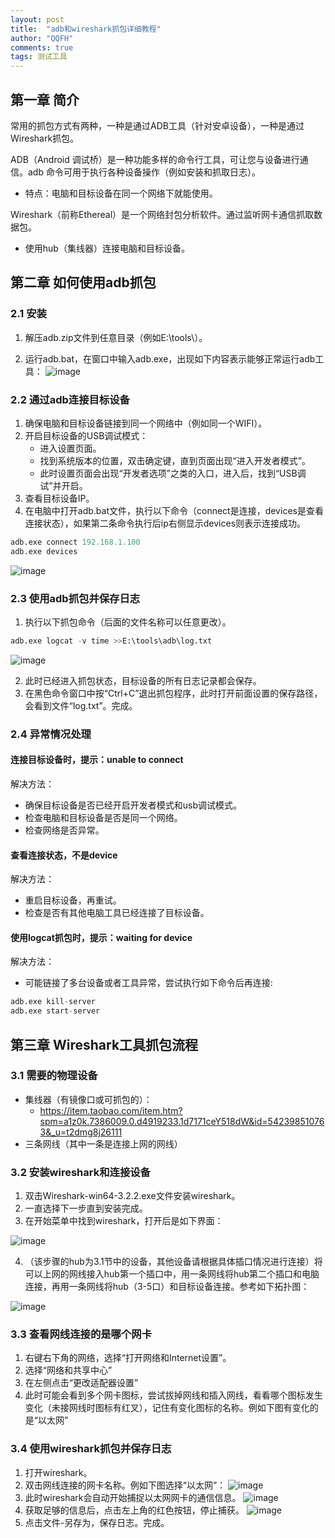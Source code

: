 ```yaml
---
layout: post
title:  "adb和wireshark抓包详细教程"
author: "QQFH"
comments: true
tags: 测试工具
---
```



## 第一章 简介

常用的抓包方式有两种，一种是通过ADB工具（针对安卓设备），一种是通过Wireshark抓包。

ADB（Android 调试桥）是一种功能多样的命令行工具，可让您与设备进行通信。adb 命令可用于执行各种设备操作（例如安装和抓取日志）。

- 特点：电脑和目标设备在同一个网络下就能使用。

Wireshark（前称Ethereal）是一个网络封包分析软件。通过监听网卡通信抓取数据包。

- 使用hub（集线器）连接电脑和目标设备。

## 第二章 如何使用adb抓包

### 2.1 安装


1. 解压adb.zip文件到任意目录（例如E:\tools\）。

2. 运行adb.bat，在窗口中输入adb.exe，出现如下内容表示能够正常运行adb工具：
![image](https://note.youdao.com/yws/api/personal/file/2457061639324980BD7FA887C71B8169?method=download&shareKey=4d25713d0d8db6caabb125532fbe2f25)

### 2.2 通过adb连接目标设备

1. 确保电脑和目标设备链接到同一个网络中（例如同一个WIFI）。
2. 开启目标设备的USB调试模式：
    - 进入设置页面。
    - 找到系统版本的位置，双击确定键，直到页面出现“进入开发者模式”。
    - 此时设置页面会出现“开发者选项”之类的入口，进入后，找到“USB调试”并开启。
3. 查看目标设备IP。
4. 在电脑中打开adb.bat文件，执行以下命令（connect是连接，devices是查看连接状态），如果第二条命令执行后ip右侧显示devices则表示连接成功。

```python
adb.exe connect 192.168.1.100
adb.exe devices
```

![image](https://note.youdao.com/yws/api/personal/file/181050C2D5A14F31A06C8F439BDEF19D?method=download&shareKey=cba6d443dd8db3a2a79b043ba55565e1)

### 2.3 使用adb抓包并保存日志

1. 执行以下抓包命令（后面的文件名称可以任意更改）。

```python
adb.exe logcat -v time >>E:\tools\adb\log.txt
```
![image](https://note.youdao.com/yws/api/personal/file/A58CF7B4ED7248DFB652D11694DA4738?method=download&shareKey=8d9e7c1fad1b413cec623497e6937d35)

2. 此时已经进入抓包状态，目标设备的所有日志记录都会保存。
3. 在黑色命令窗口中按“Ctrl+C”退出抓包程序，此时打开前面设置的保存路径，会看到文件“log.txt”。完成。

### 2.4 异常情况处理


#### 连接目标设备时，提示：unable to connect

解决方法：

- 确保目标设备是否已经开启开发者模式和usb调试模式。
- 检查电脑和目标设备是否是同一个网络。
- 检查网络是否异常。

#### 查看连接状态，不是device

解决方法：

- 重启目标设备，再重试。
- 检查是否有其他电脑工具已经连接了目标设备。

#### 使用logcat抓包时，提示：waiting for device

解决方法：

- 可能链接了多台设备或者工具异常，尝试执行如下命令后再连接:

```python
adb.exe kill-server
adb.exe start-server
```

## 第三章 Wireshark工具抓包流程

### 3.1 需要的物理设备

- 集线器（有镜像口或可抓包的）：
    - https://item.taobao.com/item.htm?spm=a1z0k.7386009.0.d4919233.1d7171ceY518dW&id=542398510763&_u=t2dmg8j26111
- 三条网线（其中一条是连接上网的网线）

### 3.2 安装wireshark和连接设备

1. 双击Wireshark-win64-3.2.2.exe文件安装wireshark。
2. 一直选择下一步直到安装完成。
3. 在开始菜单中找到wireshark，打开后是如下界面：

![image](https://note.youdao.com/yws/api/personal/file/BD5BC7DBD8FF4448993D8977F896E7A9?method=download&shareKey=4b5b5fea3a6bba341fb2b6fcf1d96a7b)

4. （该步骤的hub为3.1节中的设备，其他设备请根据具体插口情况进行连接）将可以上网的网线接入hub第一个插口中，用一条网线将hub第二个插口和电脑连接，再用一条网线将hub（3-5口）和目标设备连接。参考如下拓扑图：

![image](https://note.youdao.com/yws/api/personal/file/166DCCA2AE574C29A029121846EEFFF5?method=download&shareKey=95457a444680407b8de26cb849dabf38)

### 3.3 查看网线连接的是哪个网卡

1. 右键右下角的网络，选择“打开网络和Internet设置”。
2. 选择“网络和共享中心”
3. 在左侧点击“更改适配器设置”
4. 此时可能会看到多个网卡图标，尝试拔掉网线和插入网线，看看哪个图标发生变化（未接网线时图标有红叉），记住有变化图标的名称。例如下图有变化的是“以太网”

### 3.4 使用wireshark抓包并保存日志

1. 打开wireshark。
2. 双击网线连接的网卡名称。例如下图选择“以太网”：
![image](https://note.youdao.com/yws/api/personal/file/844F24F0D4434CC9818DF428BE81A8FA?method=download&shareKey=2a5a454e6d32051844c5e7450be674cd)
3. 此时wireshark会自动开始捕捉以太网网卡的通信信息。
![image](https://note.youdao.com/yws/api/personal/file/503DB65527AB465F93DD9C42C3A539A5?method=download&shareKey=644aa46bf005631b19f453fd815f9c4e)
4. 获取足够的信息后，点击左上角的红色按钮，停止捕获。
![image](https://note.youdao.com/yws/api/personal/file/0CA1E10F420F458E831A7DA186CFC86C?method=download&shareKey=7c88644dc0cec851912d053d816f1eb4)
5. 点击文件-另存为，保存日志。完成。
